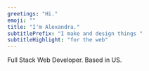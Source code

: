 ```yaml
---
greetings: "Hi."
emoji: ""
title: "I'm Alexandra."
subtitlePrefix: "I make and design things "
subtitleHighlight: "for the web"
---
```


Full Stack Web Developer. Based in US.